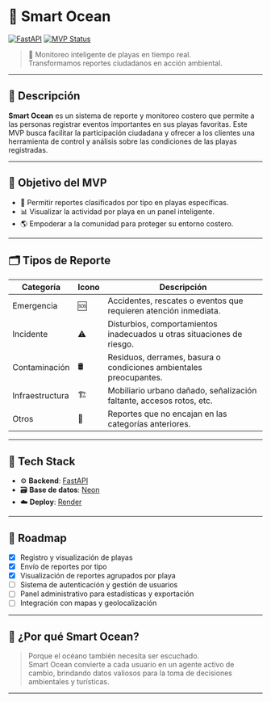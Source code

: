 # 🌊 Smart Ocean

[![FastAPI](https://img.shields.io/badge/Framework-FastAPI-009688?logo=fastapi)](https://fastapi.tiangolo.com/)
[![MVP Status](https://img.shields.io/badge/status-MVP-blue)]()
<!--[![License](https://img.shields.io/badge/license-MIT-green.svg)]() -->

> 🐚 Monitoreo inteligente de playas en tiempo real.  
> Transformamos reportes ciudadanos en acción ambiental.

---

## 📌 Descripción

**Smart Ocean** es un sistema de reporte y monitoreo costero que permite a las personas registrar eventos importantes en sus playas favoritas. Este MVP busca facilitar la participación ciudadana y ofrecer a los clientes una herramienta de control y análisis sobre las condiciones de las playas registradas.

---

## 🎯 Objetivo del MVP

- 📝 Permitir reportes clasificados por tipo en playas específicas.
- 📊 Visualizar la actividad por playa en un panel inteligente.
- 🌎 Empoderar a la comunidad para proteger su entorno costero.

---

## 🗂️ Tipos de Reporte

| Categoría         | Icono | Descripción                                                                 |
|-------------------|-------|-----------------------------------------------------------------------------|
| Emergencia        | 🆘    | Accidentes, rescates o eventos que requieren atención inmediata.           |
| Incidente         | ⚠️    | Disturbios, comportamientos inadecuados u otras situaciones de riesgo.     |
| Contaminación     | 🛢️    | Residuos, derrames, basura o condiciones ambientales preocupantes.         |
| Infraestructura   | 🏗️    | Mobiliario urbano dañado, señalización faltante, accesos rotos, etc.       |
| Otros             | 📌    | Reportes que no encajan en las categorías anteriores.                       |

---

## 🧱 Tech Stack

- ⚙️ **Backend**: [FastAPI](https://fastapi.tiangolo.com/)
- 🗃️ **Base de datos**: [Neon](https://console.neon.tech/app/projects)
- ☁️ **Deploy**: [Render](https://render.com/)


---

## 🧭 Roadmap

- [x] Registro y visualización de playas
- [x] Envío de reportes por tipo
- [x] Visualización de reportes agrupados por playa
- [ ] Sistema de autenticación y gestión de usuarios
- [ ] Panel administrativo para estadísticas y exportación
- [ ] Integración con mapas y geolocalización

---

## 🧠 ¿Por qué Smart Ocean?

> Porque el océano también necesita ser escuchado.  
Smart Ocean convierte a cada usuario en un agente activo de cambio, brindando datos valiosos para la toma de decisiones ambientales y turísticas.

---

<!--
## 🤝 Contribuciones

Este proyecto se encuentra en fase MVP. Las sugerencias, pull requests o ideas son bienvenidas para su mejora continua.

```bash
# Clona el repositorio
git clone https://github.com/tu-usuario/smart-ocean.git
cd smart-ocean

# Crea un entorno virtual e instala dependencias
python -m venv venv
source venv/bin/activate
pip install -r requirements.txt
-->

